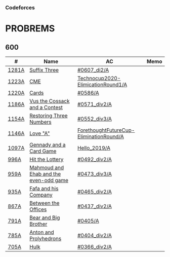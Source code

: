 ### Codeforces

# PROBREMS

## 600

| # | Name | AC | Memo |
| --- | --- | --- | --- |
| [1281A](https://codeforces.com/problemset/problem/1281/A) |[Suffix Three](https://codeforces.com/problemset/problem/1281/A) |[#0607_di2/A](https://github.com/takahironakamori/Codeforces/tree/master/Submissions/%230607_div2/A) | |
| [1223A](https://codeforces.com/problemset/problem/1223/A) |[CME](https://codeforces.com/problemset/problem/1223/A) |[Technocup2020-ElimicationRound1/A](https://github.com/takahironakamori/Codeforces/tree/master/Submissions/Technocup2020-ElimicationRound1/A) | |
| [1220A](https://codeforces.com/problemset/problem/1220/A) |[Cards](https://codeforces.com/problemset/problem/1220/A) |[#0586/A](https://github.com/takahironakamori/Codeforces/tree/master/Submissions/%230586/A) | |
| [1186A](https://codeforces.com/problemset/problem/1186/A) |[Vus the Cossack and a Contest](https://codeforces.com/problemset/problem/1186/A) |[#0571_div2/A](https://github.com/takahironakamori/Codeforces/tree/master/Submissions/%230571_div2/A) | |
| [1154A](https://codeforces.com/problemset/problem/1154/A) |[Restoring Three Numbers](https://codeforces.com/problemset/problem/1154/A) |[#0552_div3/A](https://github.com/takahironakamori/Codeforces/tree/master/Submissions/%230552_div3/A) | |
| [1146A](https://codeforces.com/problemset/problem/1146/A) |[Love "A"](https://codeforces.com/problemset/problem/1146/A) |[ForethoughtFutureCup-EliminationRound/A](https://github.com/takahironakamori/Codeforces/tree/master/Submissions/ForethoughtFutureCup-EliminationRound/A) | |
| [1097A](https://codeforces.com/problemset/problem/1097/A) |[Gennady and a Card Game](https://codeforces.com/problemset/problem/1097/A) |[Hello_2019/A](https://github.com/takahironakamori/Codeforces/tree/master/Submissions/Hello_2019/A)| |
| [996A](https://codeforces.com/problemset/problem/996/A) |[Hit the Lottery](https://codeforces.com/problemset/problem/996/A) |[#0492_div2/A](https://github.com/takahironakamori/Codeforces/tree/master/Submissions/%230492_div2/A) | |
| [959A](https://codeforces.com/problemset/problem/959/A) |[Mahmoud and Ehab and the even-odd game](https://codeforces.com/problemset/problem/959/A) |[#0473_div3/A](https://github.com/takahironakamori/Codeforces/tree/master/Submissions/%230473_div3/A) | |
| [935A](https://codeforces.com/problemset/problem/935/A) |[Fafa and his Company](https://codeforces.com/problemset/problem/935/A) |[#0465_div2/A](https://github.com/takahironakamori/Codeforces/tree/master/Submissions/%230465_div2/A) | |
| [867A](https://codeforces.com/problemset/problem/867/A) |[Between the Offices](https://codeforces.com/problemset/problem/867/A) |[#0437_div2/A](https://github.com/takahironakamori/Codeforces/tree/master/Submissions/%230437_div2/A) | |
| [791A](https://codeforces.com/problemset/problem/791/A) |[Bear and Big Brother](https://codeforces.com/problemset/problem/791/A) |[#0405/A](https://github.com/takahironakamori/Codeforces/tree/master/Submissions/%230405/A) | |
| [785A](https://codeforces.com/problemset/problem/785/A) |[Anton and Prolyhedrons](https://codeforces.com/problemset/problem/785/A) |[#0404_div2/A](https://github.com/takahironakamori/Codeforces/tree/master/Submissions/%230404_div2/A) | |
| [705A](https://codeforces.com/problemset/problem/705/A) |[Hulk](https://codeforces.com/problemset/problem/705/A) |[#0366_div2/A](https://github.com/takahironakamori/Codeforces/tree/master/Submissions/%230366_div2/A) | |